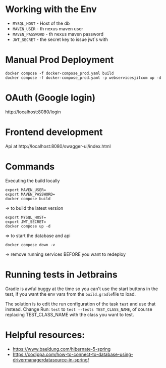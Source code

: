 # Working with the Env

* `MYSQL_HOST` - Host of the db
* `MAVEN_USER` - th nexus maven user
* `MAVEN_PASSWORD` - th nexus maven password
* `JWT_SECRET` - the secret key to issue jwt`s with


# Manual Prod Deployment

```
docker compose -f docker-compose_prod.yaml build
docker compose -f docker-compose_prod.yaml -p webservicesjitcom up -d

```

# OAuth (Google login)

http://localhost:8080/login

# Frontend development

Api at http://localhost:8080/swagger-ui/index.html

# Commands

Executing the build locally

```shell
export MAVEN_USER=
export MAVEN_PASSWORD=
docker compose build
```
=> to build the latest version

```shell
export MYSQL_HOST=
export JWT_SECRET=
docker compose up -d
```
=> to start the database and api

```shell
docker compose down -v
```
=> remove running services BEFORE you want to redeploy

# Running tests in Jetbrains

Gradle is awful buggy at the time so you can't use the start buttons in the test, 
if you want the env vars from the `build.gradle`file to load.

The solution is to edit the run configuration of the task `test` and use that instead.
Change Run: `test` to `test --tests TEST_CLASS_NAME`, of course replacing TEST_CLASS_NAME with the class you want to test.

# Helpful resources:

* https://www.baeldung.com/hibernate-5-spring
* https://codippa.com/how-to-connect-to-database-using-drivermanagerdatasource-in-spring/
